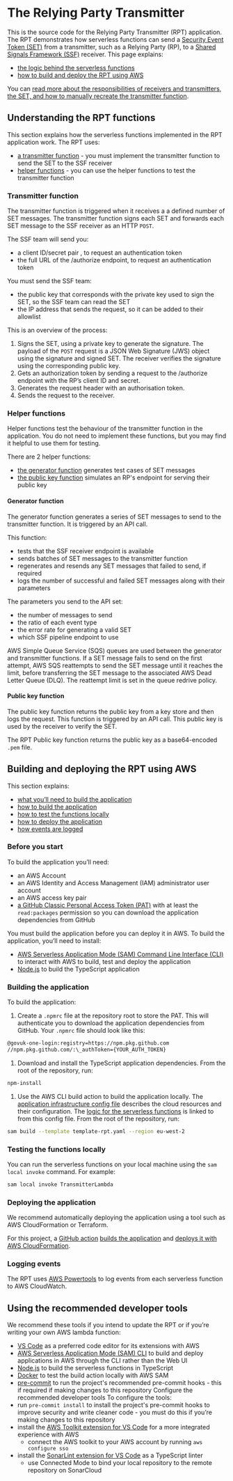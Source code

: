 # The Relying Party Transmitter

This is the source code for the Relying Party Transmitter (RPT) application. The RPT demonstrates how serverless functions can send a [Security Event Token (SET)](https://datatracker.ietf.org/doc/html/rfc8417) from a transmitter, such as a Relying Party (RP), to a [Shared Signals Framework (SSF)](https://sharedsignals.guide/) receiver.
This page explains:

- [the logic behind the serverless functions](#understanding-the-rpt-functions)
- [how to build and deploy the RPT using AWS](#building-and-deploying-the-rpt-using-aws)

You can [read more about the responsibilities of receivers and transmitters, the SET, and how to manually recreate the transmitter function](./receiver_guidance.md).

## Understanding the RPT functions

This section explains how the serverless functions implemented in the RPT application work.
The RPT uses:

- [a transmitter function](#transmitter-function) - you must implement the transmitter function to send the SET to the SSF receiver
- [helper functions](#helper-functions) - you can use the helper functions to test the transmitter function

### Transmitter function

The transmitter function is triggered when it receives a a defined number of SET messages. The transmitter function signs each SET and forwards each SET message to the SSF receiver as an HTTP `POST`.

The SSF team will send you:

- a client ID/secret pair , to request an authentication token
- the full URL of the /authorize endpoint, to request an authentication token

You must send the SSF team:

- the public key that corresponds with the private key used to sign the SET, so the SSF team can read the SET
- the IP address that sends the request, so it can be added to their allowlist

This is an overview of the process:

1. Signs the SET, using a private key to generate the signature. The payload of the `POST` request is a JSON Web Signature (JWS) object using the signature and signed SET. The receiver verifies the signature using the corresponding public key.
1. Gets an authorization token by sending a request to the /authorize endpoint with the RP’s client ID and secret.
1. Generates the request header with an authorisation token.
1. Sends the request to the receiver.

### Helper functions

Helper functions test the behaviour of the transmitter function in the application. You do not need to implement these functions, but you may find it helpful to use them for testing.

There are 2 helper functions:

- [the generator function](#generator-function) generates test cases of SET messages
- [the public key function](#public-key-function) simulates an RP's endpoint for serving their public key

#### Generator function

The generator function generates a series of SET messages to send to the transmitter function. It is triggered by an API call.

This function:

- tests that the SSF receiver endpoint is available
- sends batches of SET messages to the transmitter function
- regenerates and resends any SET messages that failed to send, if required
- logs the number of successful and failed SET messages along with their parameters

The parameters you send to the API set:

- the number of messages to send
- the ratio of each event type
- the error rate for generating a valid SET
- which SSF pipeline endpoint to use

AWS Simple Queue Service (SQS) queues are used between the generator and transmitter functions. If a SET message fails to send on the first attempt, AWS SQS reattempts to send the SET message until it reaches the limit, before transferring the SET message to the associated AWS Dead Letter Queue (DLQ). The reattempt limit is set in the queue redrive policy.

#### Public key function

The public key function returns the public key from a key store and then logs the request. This function is triggered by an API call. This public key is used by the receiver to verify the SET.

The RPT Public key function returns the public key as a base64-encoded `.pem` file.

## Building and deploying the RPT using AWS

This section explains:

- [what you’ll need to build the application](#before-you-start)
- [how to build the application](#building-the-application)
- [how to test the functions locally](#testing-the-functions-locally)
- [how to deploy the application](#deploying-the-application)
- [how events are logged](#logging-events)

### Before you start

To build the application you’ll need:

- an AWS Account
- an AWS Identity and Access Management (IAM) administrator user account
- an AWS access key pair
- [a GitHub Classic Personal Access Token (PAT)](https://docs.github.com/en/authentication/keeping-your-account-and-data-secure/managing-your-personal-access-tokens) with at least the `read:packages` permission so you can download the application dependencies from GitHub

You must build the application before you can deploy it in AWS. To build the application, you’ll need to install:

- [AWS Serverless Application Mode (SAM) Command Line Interface (CLI)](https://docs.aws.amazon.com/serverless-application-model/latest/developerguide/serverless-sam-cli-install.html) to interact with AWS to build, test and deploy the application
- [Node.js](https://nodejs.org/en/download/current) to build the TypeScript application

### Building the application

To build the application:

1. Create a `.npmrc` file at the repository root to store the PAT. This will authenticate you to download the application dependencies from GitHub. Your `.npmrc` file should look like this:

```bash
@govuk-one-login:registry=https://npm.pkg.github.com
//npm.pkg.github.com/:\_authToken={YOUR_AUTH_TOKEN}
```

1. Download and install the TypeScript application dependencies. From the root of the repository, run:

```bash
npm-install
```

1. Use the AWS CLI build action to build the application locally. The [application infrastructure config file](template-rpt.yaml) describes the cloud resources and their configuration. The [logic for the serverless functions](/src/lambdas/) is linked to from this config file. From the root of the repository, run:

```bash
sam build --template template-rpt.yaml --region eu-west-2
```

### Testing the functions locally

You can run the serverless functions on your local machine using the `sam local invoke` command. For example:

```bash
sam local invoke TransmitterLambda
```

### Deploying the application

We recommend automatically deploying the application using a tool such as AWS CloudFormation or Terraform.

For this project, a [GitHub action](.github/workflows/deploy-branch.yaml) [builds the application](.github/workflows/build.yaml) and [deploys it with AWS CloudFormation](.github/workflows/deploy-to-aws.yaml).

### Logging events

The RPT uses [AWS Powertools](https://github.com/aws-powertools/powertools-lambda-typescript) to log events from each serverless function to AWS CloudWatch.

## Using the recommended developer tools

We recommend these tools if you intend to update the RPT or if you’re writing your own AWS lambda function:

- [VS Code](https://code.visualstudio.com/download) as a preferred code editor for its extensions with AWS
- [AWS Serverless Application Mode (SAM) CLI](https://docs.aws.amazon.com/serverless-application-model/latest/developerguide/serverless-sam-cli-install.html) to build and deploy applications in AWS through the CLI rather than the Web UI
- [Node.js](https://nodejs.org/en/) to build the serverless functions in TypeScript
- [Docker](https://docs.docker.com/desktop/) to test the build action locally with AWS SAM
- [pre-commit](https://pre-commit.com) to run the project's recommended pre-commit hooks - this if required if making changes to this repository
  Configure the recommended developer tools
  To configure the tools:
- run `pre-commit install` to install the project's pre-commit hooks to improve security and write cleaner code - you must do this if you’re making changes to this repository
- install the [AWS Toolkit extension for VS Code](https://docs.aws.amazon.com/toolkit-for-vscode/latest/userguide/welcome.html) for a more integrated experience with AWS
  - connect the AWS toolkit to your AWS account by running `aws configure sso`
- install the [SonarLint extension for VS Code](https://marketplace.visualstudio.com/items?itemName=SonarSource.sonarlint-vscode) as a TypeScript linter
  - use Connected Mode to bind your local repository to the remote repository on SonarCloud
